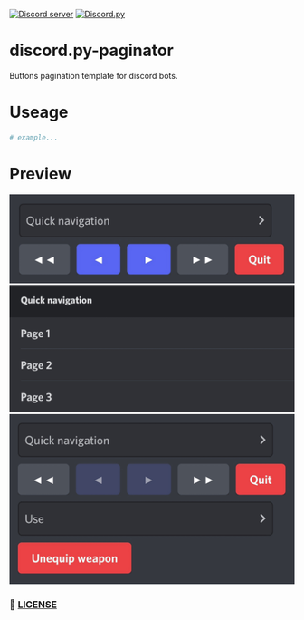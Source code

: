 [![Discord server](https://discord.com/api/guilds/843994109366501376/embed.png)](https://discord.gg/DFDUpXJNdc) [![Discord.py](https://img.shields.io/badge/Discord.py-2.0-blue)](https://github.com/Rapptz/discord.py)  

# discord.py-paginator
Buttons pagination template for discord bots.

# Useage
```py
# example...
```

# Preview
![layout-preview](images/layout.jpg)
![quick-navigation-preview](images/quick-navigation.jpg)
![custom-children-preview](images/custom_children.jpg)

### :scroll: [LICENSE](LICENSE)
